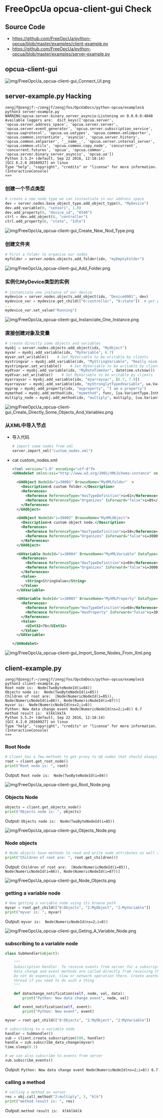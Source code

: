 # FreeOpcUa opcua-client-gui Check

## Source Code 

* https://github.com/FreeOpcUa/python-opcua/blob/master/examples/client-example.py
* https://github.com/FreeOpcUa/python-opcua/blob/master/examples/server-example.py

## opcua-client-gui

![img/FreeOpcUa_opcua-client-gui_Connect_UI.png](img/FreeOpcUa_opcua-client-gui_Connect_UI.png)

## server-example.py Hacking

```Shell
zengjf@zengjf:~/zengjf/zengjfos/OpcUaDocs/python-opcua/examples$ python3 server-example.py 
WARNING:opcua.server.binary_server_asyncio:Listening on 0.0.0.0:4840
Available loggers are:  dict_keys(['opcua.server', 'opcua.server.address_space', 'opcua.server.server', 'opcua.server.event_generator', 'opcua.server.subscription_service', 'opcua.uaprotocol', 'opcua.ua.uatypes', 'opcua.common.xmlimporter', 'opcua.common.instantiate', 'asyncio', 'opcua.server.history', 'opcua.common.xmlparser', '__name__', 'opcua.server.internal_server', 'opcua.common.utils', 'opcua.common.copy_node', 'concurrent', 'concurrent.futures', 'opcua', 'opcua.common', 'opcua.server.binary_server_asyncio', 'opcua.ua'])
Python 3.5.2+ (default, Sep 22 2016, 12:18:14) 
[GCC 6.2.0 20160927] on linux
Type "help", "copyright", "credits" or "license" for more information.
(InteractiveConsole)
>>>      
```

### 创建一个节点类型

```Python
# create a new node type we can instantiate in our address space
dev = server.nodes.base_object_type.add_object_type(0, "MyDevice")
dev.add_variable(0, "sensor1", 1.0)
dev.add_property(0, "device_id", "0340")
ctrl = dev.add_object(0, "controller")
ctrl.add_property(0, "state", "Idle")

```

![img/FreeOpcUa_opcua-client-gui_Create_New_Nod_Type.png](img/FreeOpcUa_opcua-client-gui_Create_New_Nod_Type.png)

### 创建文件夹

```Python
# First a folder to organise our nodes
myfolder = server.nodes.objects.add_folder(idx, "myEmptyFolder")
```

![img/FreeOpcUa_opcua-client-gui_Add_Folder.png](img/FreeOpcUa_opcua-client-gui_Add_Folder.png)


### 实例化MyDevice类型的实例

```Python
# instanciate one instance of our device
mydevice = server.nodes.objects.add_object(idx, "Device0001", dev)
mydevice_var = mydevice.get_child(["0:controller", "0:state"])  # get proxy to our device state variable 
...
mydevice_var.set_value("Running")
```
 
![img/FreeOpcUa_opcua-client-gui_Instanciate_One_Instance.png](img/FreeOpcUa_opcua-client-gui_Instanciate_One_Instance.png)


### 直接创建对象及变量

```Python
# create directly some objects and variables
myobj = server.nodes.objects.add_object(idx, "MyObject")
myvar = myobj.add_variable(idx, "MyVariable", 6.7)
myvar.set_writable()    # Set MyVariable to be writable by clients
mystringvar = myobj.add_variable(idx, "MyStringVariable", "Really nice string")
mystringvar.set_writable()    # Set MyVariable to be writable by clients
mydtvar = myobj.add_variable(idx, "MyDateTimeVar", datetime.utcnow())
mydtvar.set_writable()    # Set MyVariable to be writable by clients
myarrayvar = myobj.add_variable(idx, "myarrayvar", [6.7, 7.9])
myarrayvar = myobj.add_variable(idx, "myStronglytTypedVariable", ua.Variant([], ua.VariantType.UInt32))
myprop = myobj.add_property(idx, "myproperty", "I am a property")
mymethod = myobj.add_method(idx, "mymethod", func, [ua.VariantType.Int64], [ua.VariantType.Boolean])
multiply_node = myobj.add_method(idx, "multiply", multiply, [ua.VariantType.Int64, ua.VariantType.Int64], [ua.VariantType.Int64])
```

![img/FreeOpcUa_opcua-client-gui_Create_Directly_Some_Objects_And_Variables.png](img/FreeOpcUa_opcua-client-gui_Create_Directly_Some_Objects_And_Variables.png)

### 从XML中导入节点

* 导入代码
  ```Python
  # import some nodes from xml
  server.import_xml("custom_nodes.xml")
  ```
* cat custom_nodes.xml 
  ```XML
  <?xml version="1.0" encoding="utf-8"?>
  <UANodeSet xmlns:xsi="http://www.w3.org/2001/XMLSchema-instance" xmlns:xsd="http://www.w3.org/2001/XMLSchema" Version="1.02" LastModified="2013-03-06T05:36:44.0862658Z" xmlns="http://opcfoundation.org/UA/2011/03/UANodeSet.xsd">
  
    <UAObject NodeId="i=30001" BrowseName="MyXMLFolder"  >
      <Description>A custom folder.</Description>
      <References>
        <Reference ReferenceType="HasTypeDefinition">i=61</Reference>
        <Reference ReferenceType="Organizes" IsForward="false">i=85</Reference>
      </References>
    </UAObject>
  
    <UAObject NodeId="i=30002" BrowseName="MyXMLObject">
      <Description>A custom object node.</Description>
      <References>
        <Reference ReferenceType="HasTypeDefinition">i=58</Reference>
        <Reference ReferenceType="Organizes" IsForward="false">i=30001</Reference>
      </References>
    </UAObject>
  
    <UAVariable NodeId="i=30004" BrowseName="MyXMLVariable" DataType="String">
      <References>
        <Reference ReferenceType="HasTypeDefinition">i=69</Reference>
        <Reference ReferenceType="Organizes" IsForward="false">i=30002</Reference>
      </References>
      <Value>
        <String>StringValue</String>
      </Value>
    </UAVariable>
  
    <UAVariable NodeId="i=30005" BrowseName="MyXMLProperty" DataType="UInt32">
      <References>
        <Reference ReferenceType="HasTypeDefinition">i=68</Reference>
        <Reference ReferenceType="HasProperty" IsForward="false">i=30002</Reference>
      </References>
      <Value>
        <UInt32>76</UInt32>
      </Value>
    </UAVariable>
  
  </UANodeSet>
  ```

![img/FreeOpcUa_opcua-client-gui_Import_Some_Nodes_From_Xml.png](img/FreeOpcUa_opcua-client-gui_Import_Some_Nodes_From_Xml.png)


## client-example.py

```Shell
zengjf@zengjf:~/zengjf/zengjfos/OpcUaDocs/python-opcua/examples$ python3 client-example.py 
Root node is:  Node(TwoByteNodeId(i=84))
Objects node is:  Node(TwoByteNodeId(i=85))
Children of root are:  [Node(NumericNodeId(i=85)), Node(NumericNodeId(i=86)), Node(NumericNodeId(i=87))]
myvar is:  Node(NumericNodeId(ns=2;i=8))
Python: New data change event Node(NumericNodeId(ns=2;i=8)) 6.7
method result is:  klkklkklk
Python 3.5.2+ (default, Sep 22 2016, 12:18:14) 
[GCC 6.2.0 20160927] on linux
Type "help", "copyright", "credits" or "license" for more information.
(InteractiveConsole)
>>> 
```

### Root Node 

```Python
# Client has a few methods to get proxy to UA nodes that should always be in address space such as Root or Objects
root = client.get_root_node()
print("Root node is: ", root)
```

Output: `Root node is:  Node(TwoByteNodeId(i=84))`

![img/FreeOpcUa_opcua-client-gui_Root_Node.png](img/FreeOpcUa_opcua-client-gui_Root_Node.png)

### Objects Node

```Python
objects = client.get_objects_node()
print("Objects node is: ", objects)
```

Output: `Objects node is:  Node(TwoByteNodeId(i=85))`

![img/FreeOpcUa_opcua-client-gui_Objects_Node.png](img/FreeOpcUa_opcua-client-gui_Objects_Node.png)

### Node objects

```Python
# Node objects have methods to read and write node attributes as well as browse or populate address space
print("Children of root are: ", root.get_children())

```

Output: `Children of root are:  [Node(NumericNodeId(i=85)), Node(NumericNodeId(i=86)), Node(NumericNodeId(i=87))]`

![img/FreeOpcUa_opcua-client-gui_Node_Objects.png](img/FreeOpcUa_opcua-client-gui_Node_Objects.png)

### getting a variable node

```Python
# Now getting a variable node using its browse path
myvar = root.get_child(["0:Objects", "2:MyObject", "2:MyVariable"])
print("myvar is: ", myvar)
```

Output: `myvar is:  Node(NumericNodeId(ns=2;i=8))`

![img/FreeOpcUa_opcua-client-gui_Geting_A_Variable_Node.png](img/FreeOpcUa_opcua-client-gui_Geting_A_Variable_Node.png)

### subscribing to a variable node

```Python
class SubHandler(object):

    """
    Subscription Handler. To receive events from server for a subscription
    data_change and event methods are called directly from receiving thread.
    Do not do expensive, slow or network operation there. Create another 
    thread if you need to do such a thing
    """

    def datachange_notification(self, node, val, data):
        print("Python: New data change event", node, val)

    def event_notification(self, event):
        print("Python: New event", event)

myvar = root.get_child(["0:Objects", "2:MyObject", "2:MyVariable"])

# subscribing to a variable node
handler = SubHandler()
sub = client.create_subscription(500, handler)
handle = sub.subscribe_data_change(myvar)
time.sleep(0.1)

# we can also subscribe to events from server
sub.subscribe_events()
```

Output: `Python: New data change event Node(NumericNodeId(ns=2;i=8)) 6.7`

### calling a method

```Python
# calling a method on server
res = obj.call_method("2:multiply", 3, "klk")
print("method result is: ", res)
```

Output: `method result is:  klkklkklk`
